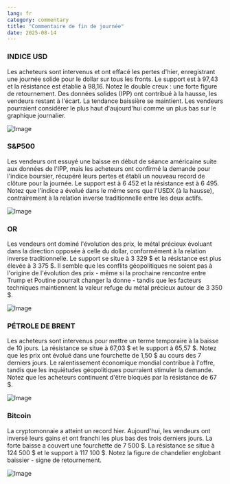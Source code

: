 ```yaml
---
lang: fr
category: commentary
title: "Commentaire de fin de journée"
date: 2025-08-14
---
```


### INDICE USD

Les acheteurs sont intervenus et ont effacé les pertes d'hier, enregistrant une journée solide pour le dollar sur tous les fronts. Le support est à 97,43 et la résistance est établie à 98,16. Notez le double creux : une forte figure de retournement. Des données solides (IPP) ont contribué à la hausse, les vendeurs restant à l'écart. La tendance baissière se maintient. Les vendeurs pourraient considérer le plus haut d'aujourd'hui comme un plus bas sur le graphique journalier.

![Image](https://markleighedu.github.io/img/Aug-2025/14-Aug-2025/usdindex.jpg)

### S&P500

Les vendeurs ont essuyé une baisse en début de séance américaine suite aux données de l'IPP, mais les acheteurs ont confirmé la demande pour l'indice boursier, récupéré leurs pertes et établi un nouveau record de clôture pour la journée. Le support est à 6 452 et la résistance est à 6 495. Notez que l'indice a évolué dans le même sens que l'USDX (à la hausse), contrairement à la relation inverse traditionnelle entre les deux actifs.

![Image](https://markleighedu.github.io/img/Aug-2025/14-Aug-2025/sp500.jpg)

### OR

Les vendeurs ont dominé l'évolution des prix, le métal précieux évoluant dans la direction opposée à celle du dollar, conformément à la relation inverse traditionnelle. Le support se situe à 3 329 $ et la résistance est plus élevée à 3 375 $. Il semble que les conflits géopolitiques ne soient pas à l'origine de l'évolution des prix - même si la prochaine rencontre entre Trump et Poutine pourrait changer la donne - tandis que les facteurs techniques maintiennent la valeur refuge du métal précieux autour de 3 350 $.

![Image](https://markleighedu.github.io/img/Aug-2025/14-Aug-2025/gold.jpg)

### PÉTROLE DE BRENT

Les acheteurs sont intervenus pour mettre un terme temporaire à la baisse de 10 jours. La résistance se situe à 67,03 $ et le support à 65,57 $. Notez que les prix ont évolué dans une fourchette de 1,50 $ au cours des 7 derniers jours. Le ralentissement économique mondial contribue à l'offre, tandis que les inquiétudes géopolitiques pourraient stimuler la demande. Notez que les acheteurs continuent d'être bloqués par la résistance de 67 $.

![Image](https://markleighedu.github.io/img/Aug-2025/14-Aug-2025/brentoil.jpg)

### Bitcoin

La cryptomonnaie a atteint un record hier. Aujourd'hui, les vendeurs ont inversé leurs gains et ont franchi les plus bas des trois derniers jours. La forte baisse a couvert une fourchette de 7 500 $. La résistance se situe à 124 500 $ et le support à 117 100 $. Notez la figure de chandelier englobant baissier - signe de retournement.

![Image](https://markleighedu.github.io/img/Aug-2025/14-Aug-2025/bitcoin.jpg)

